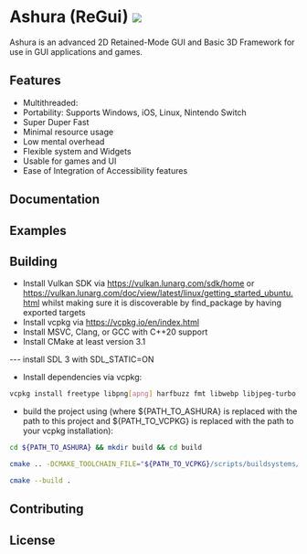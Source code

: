 # Ashura (ReGui) <img src="https://github.com/lamarrr/ashura/actions/workflows/msvc-2019-windows-x64.yml/badge.svg">
Ashura is an advanced 2D Retained-Mode GUI and Basic 3D Framework for use in GUI applications and games.

## Features
- Multithreaded:
- Portability: Supports Windows, iOS, Linux, Nintendo Switch
- Super Duper Fast
- Minimal resource usage
- Low mental overhead
- Flexible system and Widgets
- Usable for games and UI
- Ease of Integration of Accessibility features

## Documentation

## Examples


## Building
- Install Vulkan SDK via https://vulkan.lunarg.com/sdk/home or https://vulkan.lunarg.com/doc/view/latest/linux/getting_started_ubuntu.html whilst making sure it is discoverable by find_package by having exported targets
- Install vcpkg via https://vcpkg.io/en/index.html
- Install MSVC, Clang, or GCC with C++20 support
- Install CMake at least version 3.1

--- install SDL 3 with SDL_STATIC=ON

- Install dependencies via vcpkg:
```bash
vcpkg install freetype libpng[apng] harfbuzz fmt libwebp libjpeg-turbo libpng spdlog simdjson gtest libogg
```

- build the project using (where ${PATH_TO_ASHURA} is replaced with the path to this project and ${PATH_TO_VCPKG} is replaced with the path to your vcpkg installation): 
```bash
cd ${PATH_TO_ASHURA} && mkdir build && cd build
```

```bash
cmake .. -DCMAKE_TOOLCHAIN_FILE="${PATH_TO_VCPKG}/scripts/buildsystems/vcpkg.cmake"
```

```bash
cmake --build .
```

## Contributing

## License